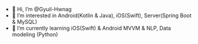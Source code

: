 - 👋 Hi, I’m @Gyuil-Hwnag
- 👀 I’m interested in Android(Kotlin & Java), iOS(Swift), Server(Spring Boot & MySQL)
- 🌱 I’m currently learning iOS(Swift) & Android MVVM & NLP, Data modeling (Python)

<!---
Gyuil-Hwnag/Gyuil-Hwnag is a ✨ special ✨ repository because its `README.md` (this file) appears on your GitHub profile.
You can click the Preview link to take a look at your changes.
--->
